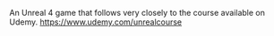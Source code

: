 An Unreal 4 game that follows very closely to the course available on Udemy.
https://www.udemy.com/unrealcourse